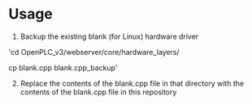 Usage
=====

1. Backup the existing blank (for Linux) hardware driver

'cd OpenPLC_v3/webserver/core/hardware_layers/

cp blank.cpp blank.cpp_backup'

2. Replace the contents of the blank.cpp file in that directory with the contents of the blank.cpp file in this repository
